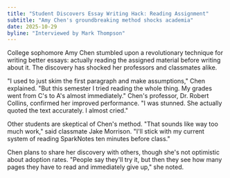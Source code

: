 ```yaml
---
title: "Student Discovers Essay Writing Hack: Reading Assignment"
subtitle: "Amy Chen's groundbreaking method shocks academia"
date: 2025-10-29
byline: "Interviewed by Mark Thompson"
---
```

College sophomore Amy Chen stumbled upon a revolutionary technique for writing better essays: actually reading the assigned material before writing about it. The discovery has shocked her professors and classmates alike.

"I used to just skim the first paragraph and make assumptions," Chen explained. "But this semester I tried reading the whole thing. My grades went from C's to A's almost immediately." Chen's professor, Dr. Robert Collins, confirmed her improved performance. "I was stunned. She actually quoted the text accurately. I almost cried."

Other students are skeptical of Chen's method. "That sounds like way too much work," said classmate Jake Morrison. "I'll stick with my current system of reading SparkNotes ten minutes before class."

Chen plans to share her discovery with others, though she's not optimistic about adoption rates. "People say they'll try it, but then they see how many pages they have to read and immediately give up," she noted.